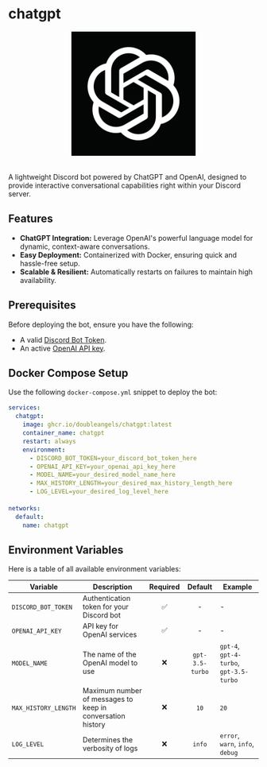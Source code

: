 # chatgpt

<div align="center">
  <img src="logo.png" alt="Logo" width="250">
</div>
<br>

A lightweight Discord bot powered by ChatGPT and OpenAI, designed to provide interactive conversational capabilities right within your Discord server.

## Features

- **ChatGPT Integration:** Leverage OpenAI's powerful language model for dynamic, context-aware conversations.
- **Easy Deployment:** Containerized with Docker, ensuring quick and hassle-free setup.
- **Scalable & Resilient:** Automatically restarts on failures to maintain high availability.

## Prerequisites

Before deploying the bot, ensure you have the following:

- A valid [Discord Bot Token](https://discord.com/developers/applications).
- An active [OpenAI API key](https://platform.openai.com/overview).

## Docker Compose Setup

Use the following `docker-compose.yml` snippet to deploy the bot:

```yaml
services:
  chatgpt:
    image: ghcr.io/doubleangels/chatgpt:latest
    container_name: chatgpt
    restart: always
    environment:
      - DISCORD_BOT_TOKEN=your_discord_bot_token_here
      - OPENAI_API_KEY=your_openai_api_key_here
      - MODEL_NAME=your_desired_model_name_here
      - MAX_HISTORY_LENGTH=your_desired_max_history_length_here
      - LOG_LEVEL=your_desired_log_level_here

networks:
  default:
    name: chatgpt
```

## Environment Variables

Here is a table of all available environment variables:

| Variable | Description | Required | Default | Example |
| --- | --- | :---: | :---: | --- |
| `DISCORD_BOT_TOKEN` | Authentication token for your Discord bot | ✅ | - | - |
| `OPENAI_API_KEY` | API key for OpenAI services | ✅ | - | - |
| `MODEL_NAME` | The name of the OpenAI model to use | ❌ | `gpt-3.5-turbo` | `gpt-4`, `gpt-4-turbo`, `gpt-3.5-turbo` |
| `MAX_HISTORY_LENGTH` | Maximum number of messages to keep in conversation history | ❌ | `10` | `20` |
| `LOG_LEVEL` | Determines the verbosity of logs | ❌ | `info` | `error`, `warn`, `info`, `debug` |